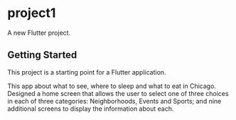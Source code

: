 # project1

A new Flutter project.

## Getting Started

This project is a starting point for a Flutter application.

This app about what to see, where to sleep and what to eat in Chicago. Designed a home screen that allows the user to select one of three choices in each of three categories: Neighborhoods, Events and Sports; and nine additional screens to display the information about each.
